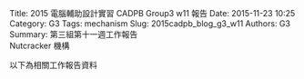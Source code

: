 Title: 2015 電腦輔助設計實習 CADPB Group3 w11 報告
Date: 2015-11-23 10:25
Category: G3
Tags: mechanism
Slug: 2015cadpb_blog_g3_w11
Authors: G3
Summary: 第三組第十一週工作報告<br />Nutcracker 機構

以下為相關工作報告資料
<br />

